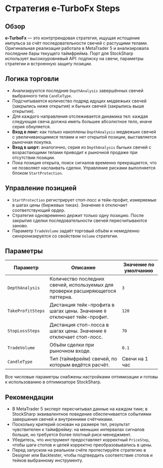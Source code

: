 # Стратегия e-TurboFx Steps

## Обзор
**e-TurboFx** — это контртрендовая стратегия, ищущая истощение импульса за счёт последовательности свечей с растущими телами. Оригинальная реализация работала в MetaTrader 5 и анализировала последние бары текущего таймфрейма. Порт для StockSharp использует высокоуровневый API: подписку на свечи, параметры стратегии и встроенную защиту позиции.

## Логика торговли
- Анализируются последние `DepthAnalysis` завершённых свечей выбранного типа `CandleType`.
- Подсчитывается количество подряд идущих медвежьих свечей (закрылись ниже открытия) и бычьих свечей (закрылись выше открытия).
- Для каждого направления отслеживается динамика тел: каждая следующая свеча должна иметь большее абсолютное тело, иначе серия обнуляется.
- **Вход в лонг:** как только накоплены `DepthAnalysis` медвежьих свечей с увеличивающимися телами и нет открытой позиции, выставляется рыночная покупка.
- **Вход в шорт:** аналогично, серия из `DepthAnalysis` бычьих свечей с возрастающими телами приводит к рыночной продаже при отсутствии позиции.
- Пока позиция открыта, поиск сигналов временно прекращается, что не позволяет наслаивать сделки. Управление рисками выполняется блоком `StartProtection`.

## Управление позицией
- `StartProtection` регистрирует стоп-лосс и тейк-профит, измеряемые в шагах цены (биржевых тиках). Значение `0` отключает соответствующий ордер.
- Стратегия одновременно держит только одну позицию. После закрытия сделки последовательности свечей пересчитываются заново.
- Параметр `TradeVolume` задаёт торговый объём и немедленно синхронизируется со свойством `Volume` стратегии.

## Параметры
| Параметр | Описание | Значение по умолчанию |
|----------|----------|-----------------------|
| `DepthAnalysis` | Количество последних свечей, используемых для проверки расширяющегося паттерна. | `3` |
| `TakeProfitSteps` | Дистанция тейк-профита в шагах цены. Значение `0` отключает тейк-профит. | `120` |
| `StopLossSteps` | Дистанция стоп-лосса в шагах цены. Значение `0` отключает стоп-лосс. | `70` |
| `TradeVolume` | Объём сделки при рыночном входе. | `0.1` |
| `CandleType` | Тип (таймфрейм) свечей, по которым ведётся расчёт. | Свечи на 1 час |

Все числовые параметры снабжены настройками оптимизации и готовы к использованию в оптимизаторе StockSharp.

## Рекомендации
- В MetaTrader 5 эксперт пересчитывал данные на каждом тике; в StockSharp эквивалентное поведение обеспечивается событиями завершения свечей и внутренними счётчиками.
- Поскольку критерий основан на размере тел, результат чувствителен к таймфрейму: на меньших интервалах сигналов больше, но требуется более плотный риск-менеджмент.
- Убедитесь, что инструмент предоставляет корректный `PriceStep`, чтобы шаги стопов и целей корректно преобразовывались в цены.
- Перед запуском на реальном счёте протестируйте стратегию в Designer или Backtester, чтобы подтвердить соответствие стопов и тейков выбранному инструменту.
